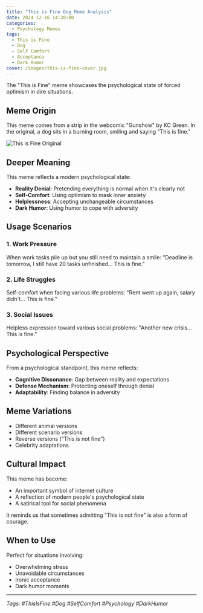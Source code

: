```yaml
---
title: "This is Fine Dog Meme Analysis"
date: 2024-12-16 14:20:00
categories:
  - Psychology Memes
tags:
  - This is Fine
  - Dog
  - Self Comfort
  - Acceptance
  - Dark Humor
cover: /images/this-is-fine-cover.jpg
---
```


The "This is Fine" meme showcases the psychological state of forced optimism in dire situations.

<!-- more -->

## Meme Origin

This meme comes from a strip in the webcomic "Gunshow" by KC Green. In the original, a dog sits in a burning room, smiling and saying "This is fine."

![This is Fine Original](/images/this-is-fine-original.jpg)

## Deeper Meaning

This meme reflects a modern psychological state:

- **Reality Denial**: Pretending everything is normal when it's clearly not
- **Self-Comfort**: Using optimism to mask inner anxiety
- **Helplessness**: Accepting unchangeable circumstances
- **Dark Humor**: Using humor to cope with adversity

## Usage Scenarios

### 1. Work Pressure

When work tasks pile up but you still need to maintain a smile:
"Deadline is tomorrow, I still have 20 tasks unfinished... This is fine."

### 2. Life Struggles

Self-comfort when facing various life problems:
"Rent went up again, salary didn't... This is fine."

### 3. Social Issues

Helpless expression toward various social problems:
"Another new crisis... This is fine."

## Psychological Perspective

From a psychological standpoint, this meme reflects:

- **Cognitive Dissonance**: Gap between reality and expectations
- **Defense Mechanism**: Protecting oneself through denial
- **Adaptability**: Finding balance in adversity

## Meme Variations

- Different animal versions
- Different scenario versions
- Reverse versions ("This is not fine")
- Celebrity adaptations

## Cultural Impact

This meme has become:

- An important symbol of internet culture
- A reflection of modern people's psychological state
- A satirical tool for social phenomena

It reminds us that sometimes admitting "This is not fine" is also a form of courage.

## When to Use

Perfect for situations involving:

- Overwhelming stress
- Unavoidable circumstances
- Ironic acceptance
- Dark humor moments

---

*Tags: #ThisIsFine #Dog #SelfComfort #Psychology #DarkHumor*

